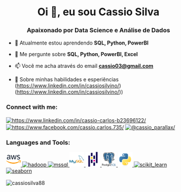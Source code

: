 <h1 align="center">Oi 👋, eu sou Cassio Silva</h1>
<h3 align="center">Apaixonado por Data Science e Análise de Dados</h3>

- 🌱 Atualmente estou aprendendo **SQL, Python, PowerBI**

- 💬 Me pergunte sobre **SQL, Python, PowerBI, Excel**

- 📫 Você me acha através do email **cassio03@gmail.com**

- 📄 Sobre minhas habilidades e esperiências (https://www.linkedin.com/in/cassiosilvino/)(https://www.linkedin.com/in/cassiosilvino/))

<h3 align="left">Connect with me:</h3>
<p align="left">
<a href="https://linkedin.com/in/https://www.linkedin.com/in/cassiosilvino/" target="blank"><img align="center" src="https://raw.githubusercontent.com/rahuldkjain/github-profile-readme-generator/master/src/images/icons/Social/linked-in-alt.svg" alt="https://www.linkedin.com/in/cassio-carlos-b23696122/" height="30" width="40" /></a>
<a href="https://fb.com/https://www.facebook.com/cassio.carlos.735/" target="blank"><img align="center" src="https://raw.githubusercontent.com/rahuldkjain/github-profile-readme-generator/master/src/images/icons/Social/facebook.svg" alt="https://www.facebook.com/cassio.carlos.735/" height="30" width="40" /></a>
<a href="https://instagram.com/@cassio_parallax/" target="blank"><img align="center" src="https://raw.githubusercontent.com/rahuldkjain/github-profile-readme-generator/master/src/images/icons/Social/instagram.svg" alt="@cassio_parallax/" height="30" width="40" /></a>
</p>

<h3 align="left">Languages and Tools:</h3>
<p align="left"> <a href="https://aws.amazon.com" target="_blank" rel="noreferrer"> <img src="https://raw.githubusercontent.com/devicons/devicon/master/icons/amazonwebservices/amazonwebservices-original-wordmark.svg" alt="aws" width="40" height="40"/> </a> <a href="https://hadoop.apache.org/" target="_blank" rel="noreferrer"> <img src="https://www.vectorlogo.zone/logos/apache_hadoop/apache_hadoop-icon.svg" alt="hadoop" width="40" height="40"/> </a> <a href="https://www.microsoft.com/en-us/sql-server" target="_blank" rel="noreferrer"> <img src="https://www.svgrepo.com/show/303229/microsoft-sql-server-logo.svg" alt="mssql" width="40" height="40"/> </a> <a href="https://www.mysql.com/" target="_blank" rel="noreferrer"> <img src="https://raw.githubusercontent.com/devicons/devicon/master/icons/mysql/mysql-original-wordmark.svg" alt="mysql" width="40" height="40"/> </a> <a href="https://pandas.pydata.org/" target="_blank" rel="noreferrer"> <img src="https://raw.githubusercontent.com/devicons/devicon/2ae2a900d2f041da66e950e4d48052658d850630/icons/pandas/pandas-original.svg" alt="pandas" width="40" height="40"/> </a> <a href="https://www.postgresql.org" target="_blank" rel="noreferrer"> <img src="https://raw.githubusercontent.com/devicons/devicon/master/icons/postgresql/postgresql-original-wordmark.svg" alt="postgresql" width="40" height="40"/> </a> <a href="https://www.python.org" target="_blank" rel="noreferrer"> <img src="https://raw.githubusercontent.com/devicons/devicon/master/icons/python/python-original.svg" alt="python" width="40" height="40"/> </a> <a href="https://scikit-learn.org/" target="_blank" rel="noreferrer"> <img src="https://upload.wikimedia.org/wikipedia/commons/0/05/Scikit_learn_logo_small.svg" alt="scikit_learn" width="40" height="40"/> </a> <a href="https://seaborn.pydata.org/" target="_blank" rel="noreferrer"> <img src="https://seaborn.pydata.org/_images/logo-mark-lightbg.svg" alt="seaborn" width="40" height="40"/> </a> </p>

<p><img align="center" src="https://github-readme-stats.vercel.app/api/top-langs?username=cassiosilva88&show_icons=true&locale=en&layout=compact" alt="cassiosilva88" /></p>









<!---

- 👋 Oi, eu sou Cassio Silva ou pode me chamar pelo @cassiosilva88
- 👀 I’m interested in ...
- 🌱 I’m currently learning ...
- 💞️ I’m looking to collaborate on ...
- 📫 How to reach me ...


cassiosilva88/cassiosilva88 is a ✨ special ✨ repository because its `README.md` (this file) appears on your GitHub profile.
You can click the Preview link to take a look at your changes.
--->
